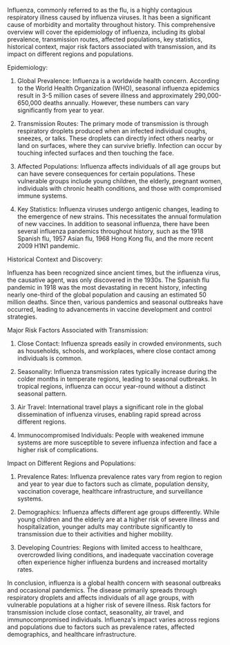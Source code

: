 Influenza, commonly referred to as the flu, is a highly contagious respiratory illness caused by influenza viruses. It has been a significant cause of morbidity and mortality throughout history. This comprehensive overview will cover the epidemiology of influenza, including its global prevalence, transmission routes, affected populations, key statistics, historical context, major risk factors associated with transmission, and its impact on different regions and populations.

Epidemiology:

1. Global Prevalence: Influenza is a worldwide health concern. According to the World Health Organization (WHO), seasonal influenza epidemics result in 3-5 million cases of severe illness and approximately 290,000-650,000 deaths annually. However, these numbers can vary significantly from year to year.

2. Transmission Routes: The primary mode of transmission is through respiratory droplets produced when an infected individual coughs, sneezes, or talks. These droplets can directly infect others nearby or land on surfaces, where they can survive briefly. Infection can occur by touching infected surfaces and then touching the face.

3. Affected Populations: Influenza affects individuals of all age groups but can have severe consequences for certain populations. These vulnerable groups include young children, the elderly, pregnant women, individuals with chronic health conditions, and those with compromised immune systems.

4. Key Statistics: Influenza viruses undergo antigenic changes, leading to the emergence of new strains. This necessitates the annual formulation of new vaccines. In addition to seasonal influenza, there have been several influenza pandemics throughout history, such as the 1918 Spanish flu, 1957 Asian flu, 1968 Hong Kong flu, and the more recent 2009 H1N1 pandemic.

Historical Context and Discovery:

Influenza has been recognized since ancient times, but the influenza virus, the causative agent, was only discovered in the 1930s. The Spanish flu pandemic in 1918 was the most devastating in recent history, infecting nearly one-third of the global population and causing an estimated 50 million deaths. Since then, various pandemics and seasonal outbreaks have occurred, leading to advancements in vaccine development and control strategies.

Major Risk Factors Associated with Transmission:

1. Close Contact: Influenza spreads easily in crowded environments, such as households, schools, and workplaces, where close contact among individuals is common.

2. Seasonality: Influenza transmission rates typically increase during the colder months in temperate regions, leading to seasonal outbreaks. In tropical regions, influenza can occur year-round without a distinct seasonal pattern.

3. Air Travel: International travel plays a significant role in the global dissemination of influenza viruses, enabling rapid spread across different regions.

4. Immunocompromised Individuals: People with weakened immune systems are more susceptible to severe influenza infection and face a higher risk of complications.

Impact on Different Regions and Populations:

1. Prevalence Rates: Influenza prevalence rates vary from region to region and year to year due to factors such as climate, population density, vaccination coverage, healthcare infrastructure, and surveillance systems.

2. Demographics: Influenza affects different age groups differently. While young children and the elderly are at a higher risk of severe illness and hospitalization, younger adults may contribute significantly to transmission due to their activities and higher mobility.

3. Developing Countries: Regions with limited access to healthcare, overcrowded living conditions, and inadequate vaccination coverage often experience higher influenza burdens and increased mortality rates.

In conclusion, influenza is a global health concern with seasonal outbreaks and occasional pandemics. The disease primarily spreads through respiratory droplets and affects individuals of all age groups, with vulnerable populations at a higher risk of severe illness. Risk factors for transmission include close contact, seasonality, air travel, and immunocompromised individuals. Influenza's impact varies across regions and populations due to factors such as prevalence rates, affected demographics, and healthcare infrastructure.